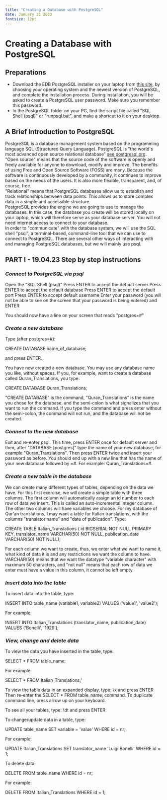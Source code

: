```yaml
---
title: "Creating a Database with PostgreSQL"
date: January 31 2023
fontsize: 12pt
---
```


# Creating a Database with PostgreSQL

## Preparations

- Download the EDB PostgreSQL installer on your laptop from [this site](/https://www.enterprisedb.com/downloads/postgres-postgresql-downloads), by choosing your operating system and the newest version of PostgreSQL, and complete the installation process. During installation, you will be asked to create a PostgreSQL user password. Make sure you remember this password. 
- In the PostgreSQL folder on your PC, find the script file called "SQL Shell (psql)" or "runpsql.bat", and make a shortcut to it on your desktop.

## A Brief Introduction to PostgreSQL
PostgreSQL is a database management system based on the programming language SQL (Structured Query Language). PostgreSQL is "the world's most advanced open source relational database" [see postgresql.org](/http://postgresql.org). 
<br>
"Open source" means that the source code of the software is openly and freely available for anyone to download, modify and improve. The benefits of using Free and Open Source Software (FOSS) are many. Because the software is continuously developed by a community, it continues to improve based on the needs of the users. It is also more flexible, transparent, and, of course, free.
<br>
"Relational" means that PostgreSQL databases allow us to establish and track relationships between data points. This allows us to store complex data in a simple and accessible structure.
<br>
PostgreSQL provides the engine we are going to use to manage the databases. In this case, the database you create will be stored locally on your laptop, which will therefore serve as your database server. You will not need internet access to connect to your database.
<br>
In order to "communicate" with the database system, we will use the SQL shell "psql", a terminal-based, command-line tool that we can use to connect to PostgreSQL. There are several other ways of interacting with and managing PostgreSQL databases, but we will mainly use psql.

## PART I - 19.04.23 Step by step instructions
### *Connect to PostgreSQL via psql*
Open the "SQL Shell (psql)"
Press ENTER to accept the default server
Press ENTER to accept the default database
Press ENTER to accept the default port
Press ENTER to accept default username
Enter your password (you will not be able to see on the screen that your password is being entered) and ENTER

You should now have a line on your screen that reads "postgres=#"

### *Create a new database*
Type (after postgres=#):

 CREATE DATABASE name_of_database;

 and press ENTER.

 You have now created a new database. You may use any database name you like, without spaces. If you, for example, want to create a database called Quran_Translations, you type:
 
 CREATE DATABASE Quran_Translations;

 "CREATE DATABASE" is the command, "Quran_Translations" is the name you chose for the database, and the semi-colon is what signalizes that you want to run the command. If you type the command and press enter without the semi-colon, the command will not run, and the database will not be created. 

### *Connect to the new database*
 Exit and re-enter psql. This time, press ENTER once for default server and then, after "DATABASE [postgres]" type the name of your new database, for example "Quran_Translations". Then press ENTER twice and insert your password as before. You should end up with a new line that has the name of your new database followed by =#. For example: Quran_Translations=#.

### *Create a new table in the database*
We can create many different types of tables, depending on the data we have. For this first exercise, we will create a simple table with three columns. The first column will automatically assign an id number to each row of data we insert. This is called an auto-incremental integer column. The other two columns will have variables we choose. For my database of Qur'an translations, I may want a table for Italian translations, with the columns "translator name" and "date of publication". Type:

CREATE TABLE Italian_Translations (
id BIGSERIAL NOT NULL PRIMARY KEY, translator_name VARCHAR(50) NOT NULL, publication_date VARCHAR(50) NOT NULL);

For each column we want to create, thus, we enter what we want to name it, what kind of data it is and any restrictions we want the column to have. VARCHAR(50) means that we want the datatype "variable character" with maximum 50 characters, and "not null" means that each row of data we enter must have a value in this column, it cannot be left empty. 

### *Insert data into the table*
To insert data into the table, type:

INSERT INTO table_name (variable1, variable2) VALUES ('value1', 'value2');

For example:

INSERT INTO Italian_Translations (translator_name, publication_date) VALUES ('Bonelli', '1929');

### *View, change and delete data*
To view the data you have inserted in the table, type:

SELECT * FROM table_name;

For example:

SELECT * FROM Italian_Translations;'

To view the table data in an expanded display, type:
\x
and press ENTER
Then re-enter the SELECT * FROM table_name; command. To duplicate command line, press arrow up on your keyboard.

To see all your tables, type:
\dt
and press ENTER

To change/update data in a table, type:

UPDATE table_name SET variable = 'value' WHERE id = nr;

For example:

UPDATE Italian_Translations SET translator_name 'Luigi Bonelli' WHERE id = 1;

To delete data:

DELETE FROM table_name WHERE id = nr;

For example:

DELETE FROM Italian_Translations WHERE id = 1;



